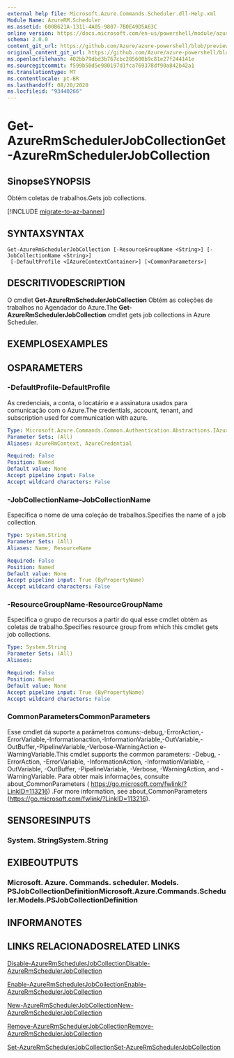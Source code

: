```yaml
---
external help file: Microsoft.Azure.Commands.Scheduler.dll-Help.xml
Module Name: AzureRM.Scheduler
ms.assetid: 600B621A-1311-4A05-9807-7B0E49D5A63C
online version: https://docs.microsoft.com/en-us/powershell/module/azurerm.scheduler/get-azurermschedulerjobcollection
schema: 2.0.0
content_git_url: https://github.com/Azure/azure-powershell/blob/preview/src/ResourceManager/Scheduler/Commands.Scheduler/help/Get-AzureRmSchedulerJobCollection.md
original_content_git_url: https://github.com/Azure/azure-powershell/blob/preview/src/ResourceManager/Scheduler/Commands.Scheduler/help/Get-AzureRmSchedulerJobCollection.md
ms.openlocfilehash: 402bb79dbd3b767cbc285600b9c81e27f244141e
ms.sourcegitcommit: f599b50d5e980197d1fca769378df90a842b42a1
ms.translationtype: MT
ms.contentlocale: pt-BR
ms.lasthandoff: 08/20/2020
ms.locfileid: "93440266"
---
```

# <span data-ttu-id="e2e08-101">Get-AzureRmSchedulerJobCollection</span><span class="sxs-lookup"><span data-stu-id="e2e08-101">Get-AzureRmSchedulerJobCollection</span></span>

## <span data-ttu-id="e2e08-102">Sinopse</span><span class="sxs-lookup"><span data-stu-id="e2e08-102">SYNOPSIS</span></span>
<span data-ttu-id="e2e08-103">Obtém coletas de trabalhos.</span><span class="sxs-lookup"><span data-stu-id="e2e08-103">Gets job collections.</span></span>

[!INCLUDE [migrate-to-az-banner](../../includes/migrate-to-az-banner.md)]

## <span data-ttu-id="e2e08-104">SYNTAX</span><span class="sxs-lookup"><span data-stu-id="e2e08-104">SYNTAX</span></span>

```
Get-AzureRmSchedulerJobCollection [-ResourceGroupName <String>] [-JobCollectionName <String>]
 [-DefaultProfile <IAzureContextContainer>] [<CommonParameters>]
```

## <span data-ttu-id="e2e08-105">DESCRITIVO</span><span class="sxs-lookup"><span data-stu-id="e2e08-105">DESCRIPTION</span></span>
<span data-ttu-id="e2e08-106">O cmdlet **Get-AzureRmSchedulerJobCollection** Obtém as coleções de trabalhos no Agendador do Azure.</span><span class="sxs-lookup"><span data-stu-id="e2e08-106">The **Get-AzureRmSchedulerJobCollection** cmdlet gets job collections in Azure Scheduler.</span></span>

## <span data-ttu-id="e2e08-107">EXEMPLOS</span><span class="sxs-lookup"><span data-stu-id="e2e08-107">EXAMPLES</span></span>

## <span data-ttu-id="e2e08-108">OS</span><span class="sxs-lookup"><span data-stu-id="e2e08-108">PARAMETERS</span></span>

### <span data-ttu-id="e2e08-109">-DefaultProfile</span><span class="sxs-lookup"><span data-stu-id="e2e08-109">-DefaultProfile</span></span>
<span data-ttu-id="e2e08-110">As credenciais, a conta, o locatário e a assinatura usados para comunicação com o Azure.</span><span class="sxs-lookup"><span data-stu-id="e2e08-110">The credentials, account, tenant, and subscription used for communication with azure.</span></span>

```yaml
Type: Microsoft.Azure.Commands.Common.Authentication.Abstractions.IAzureContextContainer
Parameter Sets: (All)
Aliases: AzureRmContext, AzureCredential

Required: False
Position: Named
Default value: None
Accept pipeline input: False
Accept wildcard characters: False
```

### <span data-ttu-id="e2e08-111">-JobCollectionName</span><span class="sxs-lookup"><span data-stu-id="e2e08-111">-JobCollectionName</span></span>
<span data-ttu-id="e2e08-112">Especifica o nome de uma coleção de trabalhos.</span><span class="sxs-lookup"><span data-stu-id="e2e08-112">Specifies the name of a job collection.</span></span>

```yaml
Type: System.String
Parameter Sets: (All)
Aliases: Name, ResourceName

Required: False
Position: Named
Default value: None
Accept pipeline input: True (ByPropertyName)
Accept wildcard characters: False
```

### <span data-ttu-id="e2e08-113">-ResourceGroupName</span><span class="sxs-lookup"><span data-stu-id="e2e08-113">-ResourceGroupName</span></span>
<span data-ttu-id="e2e08-114">Especifica o grupo de recursos a partir do qual esse cmdlet obtém as coletas de trabalho.</span><span class="sxs-lookup"><span data-stu-id="e2e08-114">Specifies resource group from which this cmdlet gets job collections.</span></span>

```yaml
Type: System.String
Parameter Sets: (All)
Aliases:

Required: False
Position: Named
Default value: None
Accept pipeline input: True (ByPropertyName)
Accept wildcard characters: False
```

### <span data-ttu-id="e2e08-115">CommonParameters</span><span class="sxs-lookup"><span data-stu-id="e2e08-115">CommonParameters</span></span>
<span data-ttu-id="e2e08-116">Esse cmdlet dá suporte a parâmetros comuns:-debug,-ErrorAction,-ErrorVariable,-Informationaction,-InformationVariable,-OutVariable,-OutBuffer,-PipelineVariable,-Verbose-WarningAction e-WarningVariable.</span><span class="sxs-lookup"><span data-stu-id="e2e08-116">This cmdlet supports the common parameters: -Debug, -ErrorAction, -ErrorVariable, -InformationAction, -InformationVariable, -OutVariable, -OutBuffer, -PipelineVariable, -Verbose, -WarningAction, and -WarningVariable.</span></span> <span data-ttu-id="e2e08-117">Para obter mais informações, consulte about_CommonParameters ( https://go.microsoft.com/fwlink/?LinkID=113216) .</span><span class="sxs-lookup"><span data-stu-id="e2e08-117">For more information, see about_CommonParameters (https://go.microsoft.com/fwlink/?LinkID=113216).</span></span>

## <span data-ttu-id="e2e08-118">SENSORES</span><span class="sxs-lookup"><span data-stu-id="e2e08-118">INPUTS</span></span>

### <span data-ttu-id="e2e08-119">System. String</span><span class="sxs-lookup"><span data-stu-id="e2e08-119">System.String</span></span>

## <span data-ttu-id="e2e08-120">EXIBE</span><span class="sxs-lookup"><span data-stu-id="e2e08-120">OUTPUTS</span></span>

### <span data-ttu-id="e2e08-121">Microsoft. Azure. Commands. scheduler. Models. PSJobCollectionDefinition</span><span class="sxs-lookup"><span data-stu-id="e2e08-121">Microsoft.Azure.Commands.Scheduler.Models.PSJobCollectionDefinition</span></span>

## <span data-ttu-id="e2e08-122">INFORMA</span><span class="sxs-lookup"><span data-stu-id="e2e08-122">NOTES</span></span>

## <span data-ttu-id="e2e08-123">LINKS RELACIONADOS</span><span class="sxs-lookup"><span data-stu-id="e2e08-123">RELATED LINKS</span></span>

[<span data-ttu-id="e2e08-124">Disable-AzureRmSchedulerJobCollection</span><span class="sxs-lookup"><span data-stu-id="e2e08-124">Disable-AzureRmSchedulerJobCollection</span></span>](./Disable-AzureRmSchedulerJobCollection.md)

[<span data-ttu-id="e2e08-125">Enable-AzureRmSchedulerJobCollection</span><span class="sxs-lookup"><span data-stu-id="e2e08-125">Enable-AzureRmSchedulerJobCollection</span></span>](./Enable-AzureRmSchedulerJobCollection.md)

[<span data-ttu-id="e2e08-126">New-AzureRmSchedulerJobCollection</span><span class="sxs-lookup"><span data-stu-id="e2e08-126">New-AzureRmSchedulerJobCollection</span></span>](./New-AzureRmSchedulerJobCollection.md)

[<span data-ttu-id="e2e08-127">Remove-AzureRmSchedulerJobCollection</span><span class="sxs-lookup"><span data-stu-id="e2e08-127">Remove-AzureRmSchedulerJobCollection</span></span>](./Remove-AzureRmSchedulerJobCollection.md)

[<span data-ttu-id="e2e08-128">Set-AzureRmSchedulerJobCollection</span><span class="sxs-lookup"><span data-stu-id="e2e08-128">Set-AzureRmSchedulerJobCollection</span></span>](./Set-AzureRmSchedulerJobCollection.md)



